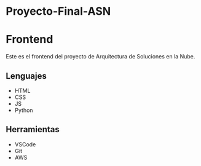 # Proyecto-Final-ASN
# Frontend
Este es el frontend del proyecto de Arquitectura de Soluciones en la Nube.

## Lenguajes

- HTML
- CSS
- JS
- Python

## Herramientas

- VSCode
- Git
- AWS

